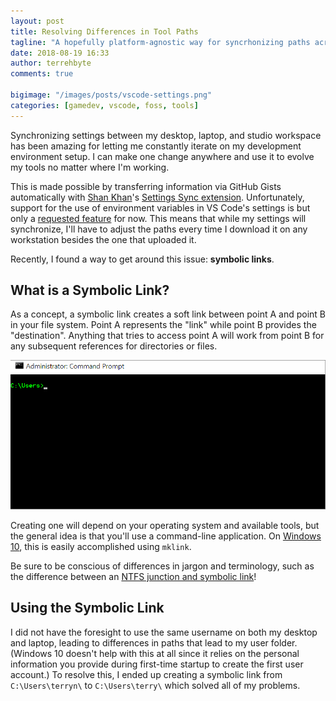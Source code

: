 ```yaml
---
layout: post
title: Resolving Differences in Tool Paths
tagline: "A hopefully platform-agnostic way for syncrhonizing paths across different systems (or at least Windows Vista or newer!)."
date: 2018-08-19 16:33
author: terrehbyte
comments: true

bigimage: "/images/posts/vscode-settings.png"
categories: [gamedev, vscode, foss, tools]
---
```


Synchronizing settings between my desktop, laptop, and studio workspace has
been amazing for letting me constantly iterate on my development environment
setup. I can make one change anywhere and use it to evolve my tools no matter
where I'm working.

This is made possible by transferring information via GitHub Gists automatically
with [Shan Khan][ShanKhan]'s [Settings Sync extension][VSCSettingsSync].
Unfortunately, support for the use of environment variables in VS Code's
settings is but only a [requested feature][VSCEnvVar] for now. This means that
while my settings will synchronize, I'll have to adjust the paths every time
I download it on any workstation besides the one that uploaded it.

Recently, I found a way to get around this issue: **symbolic links**.

## What is a Symbolic Link?

As a concept, a symbolic link creates a soft link between point A and point B
in your file system. Point A represents the "link" while point B provides the
"destination". Anything that tries to access point A will work from point B
for any subsequent references for directories or files.

![Creating a symlink from 'johnny' to 'terry'](/images/posts/mklink.gif)

Creating one will depend on your operating system and available tools, but the
general idea is that you'll use a command-line application. On [Windows 10][SOCreatingSymLinks], this
is easily accomplished using `mklink`.

Be sure to be conscious of differences in jargon and terminology, such as the
difference between an [NTFS junction and symbolic link][SOJuncVSSymlink]!

[SOCreatingSymLinks]:https://superuser.com/questions/1020821/how-to-create-a-symbolic-link-on-windows-10
[SOJuncVSSymlink]:https://stackoverflow.com/questions/9042542/what-is-the-difference-between-ntfs-junction-points-and-symbolic-links

## Using the Symbolic Link

I did not have the foresight to use the same username on both my desktop and
laptop, leading to differences in paths that lead to my user folder. (Windows 10
doesn't help with this at all since it relies on the personal information you
provide during first-time startup to create the first user account.) To resolve
this, I ended up creating a symbolic link from `C:\Users\terryn\` to
`C:\Users\terry\` which solved all of my problems.

[ShanKhan]:https://twitter.com/itsShanKhan
[VSCSettingsSync]:https://marketplace.visualstudio.com/items?itemName=Shan.code-settings-sync
[VSCEnvVar]:https://github.com/Microsoft/vscode/issues/2809
